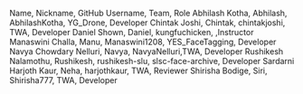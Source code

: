Name, Nickname, GitHub Username, Team, Role
Abhilash Kotha, Abhilash, AbhilashKotha, YG_Drone, Developer
Chintak Joshi, Chintak, chintakjoshi, TWA, Developer
Daniel Shown, Daniel, kungfuchicken, ,Instructor
Manaswini Challa, Manu, Manaswini1208, YES_FaceTagging, Developer
Navya Chowdary Nelluri, Navya, NavyaNelluri,TWA, Developer
Rushikesh Nalamothu, Rushikesh, rushikesh-slu, slsc-face-archive, Developer
Sardarni Harjoth Kaur, Neha, harjothkaur, TWA, Reviewer
Shirisha Bodige, Siri, Shirisha777, TWA, Developer
